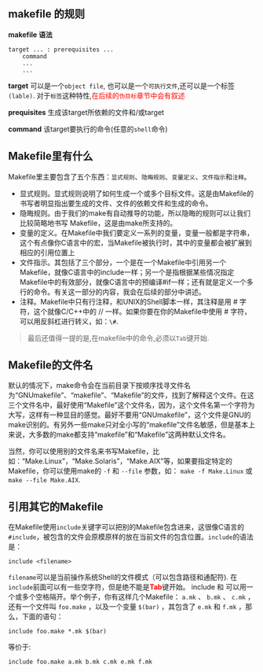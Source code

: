 ## makefile 的规则

**makefile 语法**
```shell
target ... : prerequisites ...
    command
    ...
    ...
```

**target**
可以是一个`object file`, 也可以是一个`可执行文件`,还可以是一个标签`(lable)`.
对于`标签`这种特性,<font color=red>在后续的`伪目标`章节中会有叙述</font>

**prequisites**
生成该target所依赖的文件和/或target

**command**
该target要执行的命令(任意的`shell`命令)

## Makefile里有什么

Makefile里主要包含了五个东西：`显式规则`、`隐晦规则`、`变量定义`、`文件指示`和`注释`。

* 显式规则。显式规则说明了如何生成一个或多个目标文件。这是由Makefile的书写者明显指出要生成的文件、文件的依赖文件和生成的命令。
* 隐晦规则。由于我们的make有自动推导的功能，所以隐晦的规则可以让我们比较简略地书写 Makefile，这是由make所支持的。
* 变量的定义。在Makefile中我们要定义一系列的变量，变量一般都是字符串，这个有点像你C语言中的宏，当Makefile被执行时，其中的变量都会被扩展到相应的引用位置上
* 文件指示。其包括了三个部分，一个是在一个Makefile中引用另一个Makefile，就像C语言中的include一样；另一个是指根据某些情况指定Makefile中的有效部分，就像C语言中的预编译#if一样；还有就是定义一个多行的命令。有关这一部分的内容，我会在后续的部分中讲述。
* 注释。Makefile中只有行注释，和UNIX的Shell脚本一样，其注释是用 # 字符，这个就像C/C++中的 // 一样。如果你要在你的Makefile中使用 # 字符，可以用反斜杠进行转义，如：`\#`.

> 最后还值得一提的是,在makefile中的命令,必须以`Tab`键开始.

## Makefile的文件名

默认的情况下，make命令会在当前目录下按顺序找寻文件名为“GNUmakefile”、“makefile”、“Makefile”的文件，找到了解释这个文件。在这三个文件名中，最好使用“Makefile”这个文件名，因为，这个文件名第一个字符为大写，这样有一种显目的感觉。最好不要用“GNUmakefile”，这个文件是GNU的make识别的。有另外一些make只对全小写的“makefile”文件名敏感，但是基本上来说，大多数的make都支持“makefile”和“Makefile”这两种默认文件名。

当然，你可以使用别的文件名来书写Makefile，比如：“Make.Linux”，“Make.Solaris”，“Make.AIX”等，如果要指定特定的Makefile，你可以使用make的 `-f` 和 `--file` 参数，如： `make -f Make.Linux` 或 `make --file Make.AIX`.

## 引用其它的Makefile

在Makefile使用`include`关键字可以把别的Makefile包含进来，这很像C语言的`#include`，被包含的文件会原模原样的放在当前文件的包含位置。`include`的语法是：
```shell
include <filename>
```

`filename`可以是当前操作系统Shell的文件模式（可以包含路径和通配符).
在`include`前面可以有一些空字符，但是绝不能是<font color=red>**Tab**</font>键开始。 include 和 <filename> 可以用一个或多个空格隔开。举个例子，你有这样几个Makefile： `a.mk` 、 `b.mk` 、 `c.mk` ，还有一个文件叫 `foo.make` ，以及一个变量 `$(bar)` ，其包含了 `e.mk` 和 `f.mk` ，那么，下面的语句：
```shell
include foo.make *.mk $(bar)
```
等价于:
```shell
include foo.make a.mk b.mk c.mk e.mk f.mk
```